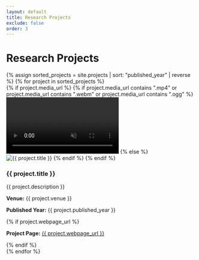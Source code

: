 ```yaml
---
layout: default
title: Research Projects
exclude: false
order: 3
---
```


# Research Projects
<div class="container">
  {% assign sorted_projects = site.projects | sort: "published_year" | reverse %}
  {% for project in sorted_projects %}
    <div class="row mb-4 border-bottom pb-3"> <!-- Ensure each project is in a row -->
      <!-- Left Column: Image/Video (1/3 width) -->
      <div class="col-md-4 d-flex align-items-center justify-content-center">
        {% if project.media_url %}
          {% if project.media_url contains ".mp4" or project.media_url contains ".webm" or project.media_url contains ".ogg" %}
            <video class="img-fluid rounded" autoplay loop muted playsinline>
               <source src="{{ project.media_url }}" type="video/mp4">
            </video>
          {% else %}
            <img src="{{ project.media_url }}" alt="{{ project.title }}" class="img-fluid rounded">
          {% endif %}
        {% endif %}
      </div>
      <!-- Right Column: Text Content (2/3 width) -->
      <div class="col-md-8">
         <h3 class="fw-bold text-primary">{{ project.title }}</h3>
         <p class="fs-5 text-muted">{{ project.description }}</p>
         <p class="fs-5"><strong>Venue:</strong> {{ project.venue }}</p>
         <p class="fs-5"><strong>Published Year:</strong> {{ project.published_year }}</p>
         {% if project.webpage_url %}
         <p class="fs-5">
            <strong>Project Page:</strong> 
            <a href="{{ project.webpage_url }}" target="_blank" class="text-decoration-none fw-bold">
                  {{ project.webpage_url }} <i class="bi bi-box-arrow-up-right ms-1"></i>
            </a>
         </p>
         {% endif %}
      </div>
    </div> <!-- End row -->
  {% endfor %}
</div>
